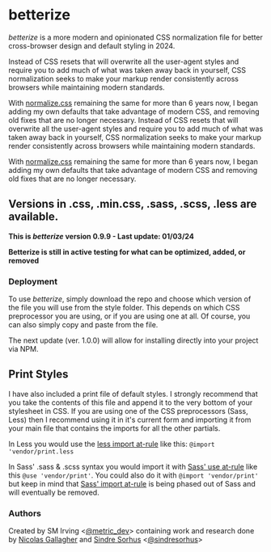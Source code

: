 # betterize

_betterize_ is a more modern and opinionated CSS normalization file for better
cross-browser design and default styling in 2024.

Instead of CSS resets that will overwrite all the user-agent styles and require
you to add much of what was taken away back in yourself, CSS normalization seeks
to make your markup render consistently across browsers while maintaining modern
standards.

With [normalize.css](https://necolas.github.io/normalize.css/) remaining the
same for more than 6 years now, I began adding my own defaults that take
advantage of modern CSS, and removing old fixes that are no longer necessary.
Instead of CSS resets that will overwrite all the user-agent styles and require you
to add much of what was taken away back in yourself, CSS normalization seeks to
make your markup render consistently across browsers while maintaining modern standards.

With [normalize.css](https://necolas.github.io/normalize.css/) remaining the same for more than 6 years now, I began adding my own
defaults that take advantage of modern CSS and removing old fixes that are no longer necessary.

## Versions in .css, .min.css, .sass, .scss, .less are available.

**This is *betterize* version 0.9.9 - Last update: 01/03/24**

**Betterize is still in active testing for what can be optimized, added, or removed**

### Deployment

To use *betterize*, simply download the repo and choose which version of the
file you will use from the style folder. This depends on which CSS preprocessor
you are using, or if you are using one at all. Of course, you can also simply
copy and paste from the file.

The next update (ver. 1.0.0) will allow for installing directly into your
project via NPM.

## Print Styles

I have also included a print file of default styles. I strongly recommend that
you take the contents of this file and append it to the very bottom of your
stylesheet in CSS. If you are using one of the CSS preprocessors (Sass, Less) then I
recommend using it in it's current form and importing it from your main file
that contains the imports for all the other partials.

In Less you would use the [less import at-rule](https://lesscss.org/features/#import-atrules-feature) like this: `@import 'vendor/print.less`

In Sass' .sass & .scss syntax you would import it with
[Sass' use at-rule](https://sass-lang.com/documentation/at-rules/use/) like this
`@use 'vendor/print'`. You could also do it with `@import 'vendor/print'`
but keep in mind that
[Sass' import at-rule](https://sass-lang.com/documentation/at-rules/import/) is
being phased out of Sass and will eventually be removed.

### Authors

Created by SM Irving <[@metric_dev](https://twitter.com/metric_dev)> containing
work and research done by [Nicolas Gallagher](https://github.com/necolas) and
[Sindre Sorhus](https://github.com/sindresorhus)
<[@sindresorhus](https://twitter.com/sindresorhus)>

